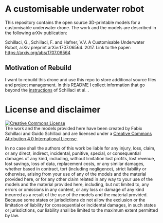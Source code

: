 # A customisable underwater robot
This repository contains the open source 3D-printable models for a customisable underwater drone. The work and the models are described in the following arXiv publication:

Schillaci, G., Schillaci, F. and Hafner, V.V. A Customisable Underwater Robot, arXiv preprint arXiv:1707.06564. 2017. Link to the paper: <a href="https://arxiv.org/abs/1707.06564" target="_blank">https://arxiv.org/abs/1707.06564 </a>

## Motivation of Rebuild
I want to rebuild this drone and use this repo to store additional source files and project management.
In this README I collect information that go beyond the [instructions](./instructions.md) of Schillaci et al. .


# License and disclaimer
<a rel="license" href="http://creativecommons.org/licenses/by/4.0/"><img alt="Creative Commons License" style="border-width:0" src="https://i.creativecommons.org/l/by/4.0/88x31.png" /></a><br />The work and the models provided here have been created by Fabio Schillaci and Guido Schillaci and are licensed under a <a rel="license" href="http://creativecommons.org/licenses/by/4.0/">Creative Commons Attribution 4.0 International License</a>.

In no case shall the authors of this work be liable for any injury, loss, claim, or any direct, indirect, incidental, punitive, special, or consequential damages of any kind, including, without limitation lost profits, lost revenue, lost savings, loss of data, replacement costs, or any similar damages, whether based in contract, tort (including negligence), strict liability or otherwise, arising from your use of any of the models and the material provided here, or for any other claim related in any way to your use of the models and the material provided here, including, but not limited to, any errors or omissions in any content, or any loss or damage of any kind incurred as a result of the use of the models and the material provided. Because some states or jurisdictions do not allow the exclusion or the limitation of liability for consequential or incidental damages, in such states or jurisdictions, our liability shall be limited to the maximum extent permitted by law.
